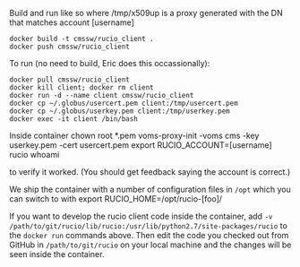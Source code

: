 Build and run like so where /tmp/x509up is a proxy generated with the DN that matches account [username]

    docker build -t cmssw/rucio_client .
    docker push cmssw/rucio_client
    
To run (no need to build, Eric does this occassionally):

    docker pull cmssw/rucio_client
    docker kill client; docker rm client
    docker run -d --name client cmssw/rucio_client
    docker cp ~/.globus/usercert.pem client:/tmp/usercert.pem
    docker cp ~/.globus/userkey.pem client:/tmp/userkey.pem
    docker exec -it client /bin/bash

Inside container
    chown root *.pem
    voms-proxy-init -voms cms -key userkey.pem -cert usercert.pem 
    export RUCIO_ACCOUNT=[username]
    rucio whoami

to verify it worked. (You should get feedback saying the account is correct.)

We ship the container with a number of configuration files in `/opt` which you can switch to with
    export RUCIO_HOME=/opt/rucio-[foo]/

If you want to develop the rucio client code inside the container, add ```-v /path/to/git/rucio/lib/rucio:/usr/lib/python2.7/site-packages/rucio```
to the ```docker run``` commands above. Then edit the code you checked out from GitHub in ```/path/to/git/rucio```
on your local machine and the changes will be seen inside the container.
